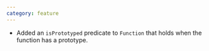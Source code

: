 ```yaml
---
category: feature
---
```

* Added an `isPrototyped` predicate to `Function` that holds when the function has a prototype.
